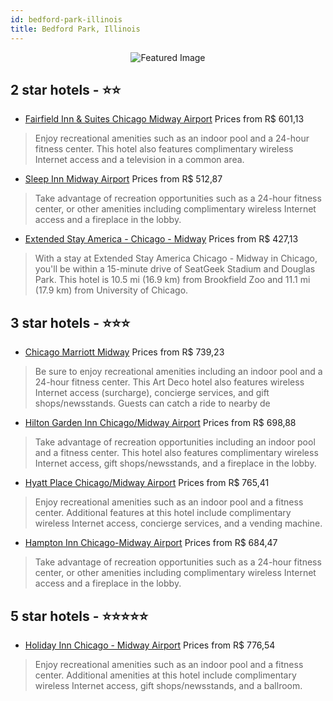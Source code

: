 ```yaml
---
id: bedford-park-illinois
title: Bedford Park, Illinois
---
```


<center><img src="https://i.travelapi.com/hotels/1000000/70000/64200/64177/571c6286_z.jpg" alt="Featured Image" /></center>


##  2 star hotels - ⭐️⭐️

-    [Fairfield Inn & Suites Chicago Midway Airport](https://us.hurb.com/hotels/bedford-park/fairfield-inn-suites-chicago-midway-airport-JNP-JP338233?cmp=18055) Prices from R$ 601,13
   > Enjoy recreational amenities such as an indoor pool and a 24-hour fitness center. This hotel also features complimentary wireless Internet access and a television in a common area.
-    [Sleep Inn Midway Airport](https://us.hurb.com/hotels/bedford-park/sleep-inn-midway-airport-JNP-JP794481?cmp=18055) Prices from R$ 512,87
   > Take advantage of recreation opportunities such as a 24-hour fitness center, or other amenities including complimentary wireless Internet access and a fireplace in the lobby.
-    [Extended Stay America - Chicago - Midway](https://us.hurb.com/hotels/bedford-park/extended-stay-america-chicago-midway-JNP-JP985641?cmp=18055) Prices from R$ 427,13
   > With a stay at Extended Stay America Chicago - Midway in Chicago, you'll be within a 15-minute drive of SeatGeek Stadium and Douglas Park. This hotel is 10.5 mi (16.9 km) from Brookfield Zoo and 11.1 mi (17.9 km) from University of Chicago.

##  3 star hotels - ⭐️⭐️⭐️

-    [Chicago Marriott Midway](https://us.hurb.com/hotels/bedford-park/chicago-marriott-midway-JNP-JP155987?cmp=18055) Prices from R$ 739,23
   > Be sure to enjoy recreational amenities including an indoor pool and a 24-hour fitness center. This Art Deco hotel also features wireless Internet access (surcharge), concierge services, and gift shops/newsstands. Guests can catch a ride to nearby de
-    [Hilton Garden Inn Chicago/Midway Airport](https://us.hurb.com/hotels/bedford-park/hilton-garden-inn-chicago-midway-airport-JNP-JP169526?cmp=18055) Prices from R$ 698,88
   > Take advantage of recreation opportunities including an indoor pool and a fitness center. This hotel also features complimentary wireless Internet access, gift shops/newsstands, and a fireplace in the lobby.
-    [Hyatt Place Chicago/Midway Airport](https://us.hurb.com/hotels/bedford-park/hyatt-place-chicago-midway-airport-JNP-JP954966?cmp=18055) Prices from R$ 765,41
   > Enjoy recreational amenities such as an indoor pool and a fitness center. Additional features at this hotel include complimentary wireless Internet access, concierge services, and a vending machine.
-    [Hampton Inn Chicago-Midway Airport](https://us.hurb.com/hotels/bedford-park/hampton-inn-chicago-midway-airport-JNP-JP318870?cmp=18055) Prices from R$ 684,47
   > Take advantage of recreation opportunities such as a 24-hour fitness center, or other amenities including complimentary wireless Internet access and a fireplace in the lobby.

##  5 star hotels - ⭐️⭐️⭐️⭐️⭐️

-    [Holiday Inn Chicago - Midway Airport](https://us.hurb.com/hotels/bedford-park/holiday-inn-chicago-midway-airport-JNP-JP246559?cmp=18055) Prices from R$ 776,54
   > Enjoy recreational amenities such as an indoor pool and a fitness center. Additional amenities at this hotel include complimentary wireless Internet access, gift shops/newsstands, and a ballroom.
